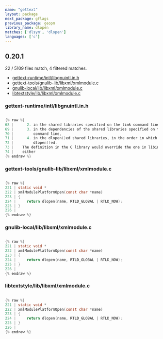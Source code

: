 ```yaml
---
name: "gettext"
layout: package
next_package: gflags
previous_package: geopm
library_name: dlopen
matches: ['dlsym', 'dlopen']
languages: ['c']
---
```

## 0.20.1
22 / 5109 files match, 4 filtered matches.

 - [gettext-runtime/intl/libgnuintl.in.h](#gettext-runtimeintllibgnuintlinh)
 - [gettext-tools/gnulib-lib/libxml/xmlmodule.c](#gettext-toolsgnulib-liblibxmlxmlmodulec)
 - [gnulib-local/lib/libxml/xmlmodule.c](#gnulib-localliblibxmlxmlmodulec)
 - [libtextstyle/lib/libxml/xmlmodule.c](#libtextstyleliblibxmlxmlmodulec)

### gettext-runtime/intl/libgnuintl.in.h

```c

{% raw %}
68 |      2. in the shared libraries specified on the link command line, in order,
69 |      3. in the dependencies of the shared libraries specified on the link
70 |         command line,
71 |      4. in the dlopen()ed shared libraries, in the order in which they were
72 |         dlopen()ed.
73 |    The definition in the C library would override the one in libintl.so if
74 |    either
{% endraw %}

```
### gettext-tools/gnulib-lib/libxml/xmlmodule.c

```c

{% raw %}
221 | static void *
222 | xmlModulePlatformOpen(const char *name)
223 | {
224 |     return dlopen(name, RTLD_GLOBAL | RTLD_NOW);
225 | }
226 | 
{% endraw %}

```
### gnulib-local/lib/libxml/xmlmodule.c

```c

{% raw %}
221 | static void *
222 | xmlModulePlatformOpen(const char *name)
223 | {
224 |     return dlopen(name, RTLD_GLOBAL | RTLD_NOW);
225 | }
226 | 
{% endraw %}

```
### libtextstyle/lib/libxml/xmlmodule.c

```c

{% raw %}
221 | static void *
222 | xmlModulePlatformOpen(const char *name)
223 | {
224 |     return dlopen(name, RTLD_GLOBAL | RTLD_NOW);
225 | }
226 | 
{% endraw %}

```